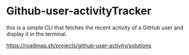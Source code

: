 # Github-user-activityTracker

this is a simple CLI that fetches the recent activity of a GitHub user and display it in the terminal.


https://roadmap.sh/projects/github-user-activity/solutions
